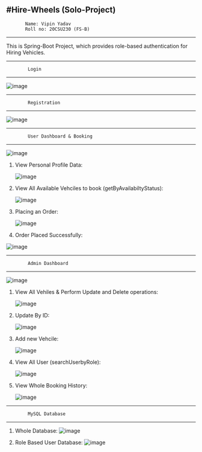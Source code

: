 #Hire-Wheels (Solo-Project)
-----------------------------------------------------
           
           Name: Vipin Yadav
           Roll no: 20CSU230 (FS-B)
---------------------------------------------------- 


This is Spring-Boot Project, which provides role-based authentication for Hiring Vehicles.

-----------------------------------------------------
            Login
----------------------------------------------------    


![image](https://github.com/vipinyadav2k/HireWheels/assets/122339831/2d616e5a-2b28-413d-b005-fa314915ccaa)

-----------------------------------------------------
            Registration 
----------------------------------------------------   

![image](https://github.com/vipinyadav2k/HireWheels/assets/122339831/4aa87cc0-e59a-40cb-9220-ac653b550f05)

-----------------------------------------------------
            User Dashboard & Booking
-----------------------------------------------------  
![image](https://github.com/vipinyadav2k/HireWheels/assets/122339831/46c1bf03-7e8d-45cd-a52e-b184f5c8eee5)

1. View Personal Profile Data:

   ![image](https://github.com/vipinyadav2k/HireWheels/assets/122339831/d4866737-a336-4ac6-8c51-a661d70b5e5d)

2. View All Available Vehciles to book (getByAvailabiltyStatus):

   ![image](https://github.com/vipinyadav2k/HireWheels/assets/122339831/c5fcf095-3ae3-439f-8088-8504d676c32d)

3. Placing an Order:

   ![image](https://github.com/vipinyadav2k/HireWheels/assets/122339831/b2806bb0-b99c-49f7-b946-2b43b2928af2)

4. Order Placed Successfully:

  ![image](https://github.com/vipinyadav2k/HireWheels/assets/122339831/c060ab43-271b-42b0-86e8-ba5100608303)


-----------------------------------------------------
            Admin Dashboard
----------------------------------------------------   
![image](https://github.com/vipinyadav2k/HireWheels/assets/122339831/71bfd956-c713-442c-90cf-8042b4f6be2c)

1. View All Vehiles & Perform Update and Delete operations:

   ![image](https://github.com/vipinyadav2k/HireWheels/assets/122339831/4b159f18-c8a8-4c3d-964d-f7ea4e89e4c8)

2. Update By ID:

   ![image](https://github.com/vipinyadav2k/HireWheels/assets/122339831/e29e3c6f-5dea-48e9-b71f-84e85a329ff8)

3. Add new Vehcile:

   ![image](https://github.com/vipinyadav2k/HireWheels/assets/122339831/55338c36-c0c1-4707-8667-246caa9e4419)

4. View All User (searchUserbyRole):

   ![image](https://github.com/vipinyadav2k/HireWheels/assets/122339831/111255db-5b88-40dd-a669-aeb8976b3ef2)

5. View Whole Booking History:

   ![image](https://github.com/vipinyadav2k/HireWheels/assets/122339831/379bc20e-a765-4938-a6a4-bde1a3a4d606)
 

-----------------------------------------------------
            MySQL Database
-----------------------------------------------------  

1. Whole Database:
![image](https://github.com/vipinyadav2k/HireWheels/assets/122339831/6bf2f1d2-a8c8-42b0-89fb-ff4f95691e57)

2. Role Based User Database:
![image](https://github.com/vipinyadav2k/HireWheels/assets/122339831/8e58c6ae-53c0-4b57-96cc-4774e93a3d08)





